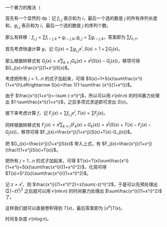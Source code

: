一个暴力的推法（

首先有一个显然的 dp：记 $f_{i,j}$ 表示和为 $i$，最后一个选的数是 $j$ 的所有序列长度和，$g_{i,j}$ 表示和为 $i$，最后一个选的数是 $j$ 的序列个数。

那么有转移：$f_{i,j}=\sum f_{i-j,k}+g_{i-j,k},g_{i,j}=\sum g_{i-j,k}$，答案即为 $\sum f_{n,i}$。

首先考虑快速计算 $g$，记 $G_j(x)=\sum g_{i,j}x^i,S(x)=1+\sum G_j(x)$。

那么根据转移式有 $G_j(x)=x^j\sum_{k\not=j} G_k(x)=x^j(S(x)-G_j(x))$，移项可得 $G_j(x)=\frac{x^j}{1+x^j}S(x)$。

考虑把所有 $j=1\dots n$ 的式子加起来，可得 $S(x)=1+S(x)\sum\frac{x^i}{1+x^i}\Leftrightarrow S(x)=\frac 1{1-\sum\frac {x^i}{1+x^i}}$。

由于 $\frac{x^i}{1+x^i}=-\sum (-x^i)^j$，所以可以用 $\mathcal O(n\ln n)$ 的时间暴力处理出 $1-\sum\frac{x^i}{1+x^i}$，之后多项式求逆即可求出 $S(x)$。

接下来考虑计算 $f$，记 $F_j(x)=\sum f_{i,j}x^i,T(x)=\sum F_j(x)$。

同样根据转移式有 $F_j(x)=x^j\sum_{k\not=j}(F_k(x)+G_k(x))=x^j(S(x)+T(x)-F_j(x)-G_j(x))$，移项可得 $F_j(x)=\frac{x^j}{1+x^j}(S(x)+T(x)-G_j(x))$。

把 $G_j(x)=\frac{x^j}{1+x^j}S(x)$ 带入上式，有 $F_j(x)=\frac{x^j}{1+x^j}(\frac1{1+x^j}S(x)+T(x))$。

把所有 $j=1\dots n$ 的式子加起来，可得 $T(x)=T(x)\sum\frac{x^i}{1+x^i}+S(x)\sum\frac{x^i}{(1+x^i)^2}$，化简可得 $T(x)=S^2(x)\sum\frac{x^i}{(1+x^i)^2}$。

记 $z=x^i$，则 $\frac{x^i}{(1+x^i)^2}=z(\sum(-z)^i)^2$，于是可以先预处理出 $(\sum(-z)^i)^2$ 之后就可以用 $\mathcal O(n\ln n)$ 的时间暴力处理出 $\sum\frac{x^i}{(1+x^i)^2}$ 了。

这样我们就可以直接卷积得到 $T(x)$，最后答案即为 $[x^n]T(x)$。

时间复杂度 $\mathcal O(n\log n)$。
